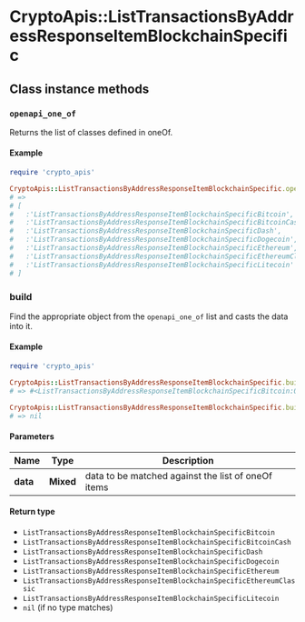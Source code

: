 # CryptoApis::ListTransactionsByAddressResponseItemBlockchainSpecific

## Class instance methods

### `openapi_one_of`

Returns the list of classes defined in oneOf.

#### Example

```ruby
require 'crypto_apis'

CryptoApis::ListTransactionsByAddressResponseItemBlockchainSpecific.openapi_one_of
# =>
# [
#   :'ListTransactionsByAddressResponseItemBlockchainSpecificBitcoin',
#   :'ListTransactionsByAddressResponseItemBlockchainSpecificBitcoinCash',
#   :'ListTransactionsByAddressResponseItemBlockchainSpecificDash',
#   :'ListTransactionsByAddressResponseItemBlockchainSpecificDogecoin',
#   :'ListTransactionsByAddressResponseItemBlockchainSpecificEthereum',
#   :'ListTransactionsByAddressResponseItemBlockchainSpecificEthereumClassic',
#   :'ListTransactionsByAddressResponseItemBlockchainSpecificLitecoin'
# ]
```

### build

Find the appropriate object from the `openapi_one_of` list and casts the data into it.

#### Example

```ruby
require 'crypto_apis'

CryptoApis::ListTransactionsByAddressResponseItemBlockchainSpecific.build(data)
# => #<ListTransactionsByAddressResponseItemBlockchainSpecificBitcoin:0x00007fdd4aab02a0>

CryptoApis::ListTransactionsByAddressResponseItemBlockchainSpecific.build(data_that_doesnt_match)
# => nil
```

#### Parameters

| Name | Type | Description |
| ---- | ---- | ----------- |
| **data** | **Mixed** | data to be matched against the list of oneOf items |

#### Return type

- `ListTransactionsByAddressResponseItemBlockchainSpecificBitcoin`
- `ListTransactionsByAddressResponseItemBlockchainSpecificBitcoinCash`
- `ListTransactionsByAddressResponseItemBlockchainSpecificDash`
- `ListTransactionsByAddressResponseItemBlockchainSpecificDogecoin`
- `ListTransactionsByAddressResponseItemBlockchainSpecificEthereum`
- `ListTransactionsByAddressResponseItemBlockchainSpecificEthereumClassic`
- `ListTransactionsByAddressResponseItemBlockchainSpecificLitecoin`
- `nil` (if no type matches)

